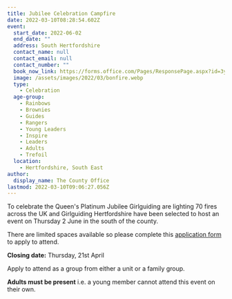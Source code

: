 ```yaml
---
title: Jubilee Celebration Campfire
date: 2022-03-10T08:28:54.602Z
event:
  start_date: 2022-06-02
  end_date: ""
  address: South Hertfordshire
  contact_name: null
  contact_email: null
  contact_number: ""
  book_now_link: https://forms.office.com/Pages/ResponsePage.aspx?id=3yob_CzTykeMNWNnWM6OwZf5T0i4octErRCYrHkhHVhUNVZaV0hMRklHTFNZUjVSRU8zS0pXV05UVy4u
  image: /assets/images/2022/03/bonfire.webp
  type:
    - Celebration
  age-group:
    - Rainbows
    - Brownies
    - Guides
    - Rangers
    - Young Leaders
    - Inspire
    - Leaders
    - Adults
    - Trefoil
  location:
    - Hertfordshire, South East
author:
  display_name: The County Office
lastmod: 2022-03-10T09:06:27.056Z
---
```

To celebrate the Queen's Platinum Jubilee Girlguiding are lighting 70 fires across the UK and Girlguiding Hertfordshire have been selected to host an event on Thursday 2 June in the south of the county.

There are limited spaces available so please complete this [application form][1] to apply to attend.

**Closing date:** Thursday, 21st April

Apply to attend as a group from either a unit or a family group.

**Adults must be present** i.e. a young member cannot attend this event on their own.

[1]: https://forms.office.com/Pages/ResponsePage.aspx?id=3yob_CzTykeMNWNnWM6OwZf5T0i4octErRCYrHkhHVhUNVZaV0hMRklHTFNZUjVSRU8zS0pXV05UVy4u